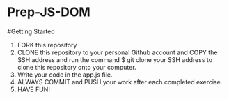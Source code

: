 # Prep-JS-DOM

#Getting Started

1.  FORK this repository
2.  CLONE this repository to your personal Github account and COPY the SSH address and run the command $ git clone your SSH address to clone this repository onto your computer.
3.  Write your code in the app.js file.
4.  ALWAYS COMMIT and PUSH your work after each completed exercise.
5.  HAVE FUN!
